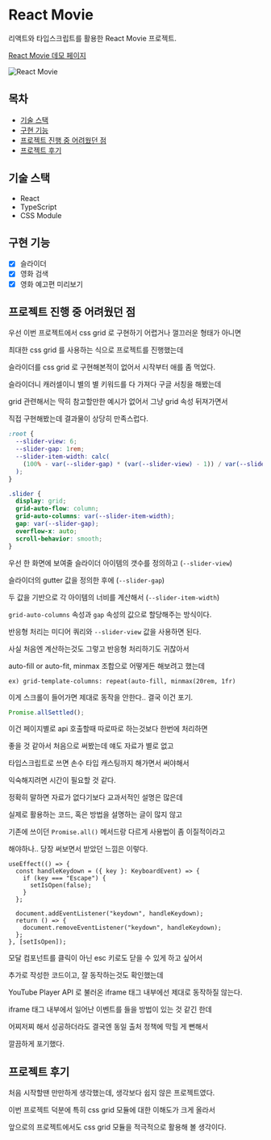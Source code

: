 # React Movie

리액트와 타입스크립트를 활용한 React Movie 프로젝트.

[React Movie 데모 페이지](https://yeouya.github.io/react-movie)

![React Movie](image/screenshot-yeouya-github-io-react-movie-1614128597666.png)

## 목차

- [기술 스택](#기술-스택)
- [구현 기능](#구현-기능)
- [프로젝트 진행 중 어려웠던 점](#프로젝트-진행-중-어려웠던-점)
- [프로젝트 후기](#프로젝트-후기)

## 기술 스택

- React
- TypeScript
- CSS Module

## 구현 기능

- [x] 슬라이더
- [x] 영화 검색
- [x] 영화 예고편 미리보기

## 프로젝트 진행 중 어려웠던 점

우선 이번 프로젝트에서 css grid 로 구현하기 어렵거나 껄끄러운 형태가 아니면

최대한 css grid 를 사용하는 식으로 프로젝트를 진행했는데

슬라이더를 css grid 로 구현해본적이 없어서 시작부터 애를 좀 먹었다.

슬라이더니 캐러셀이니 별의 별 키워드를 다 가져다 구글 서칭을 해봤는데

grid 관련해서는 딱히 참고할만한 예시가 없어서 그냥 grid 속성 뒤져가면서

직접 구현해봤는데 결과물이 상당히 만족스럽다.

```css
:root {
  --slider-view: 6;
  --slider-gap: 1rem;
  --slider-item-width: calc(
    (100% - var(--slider-gap) * (var(--slider-view) - 1)) / var(--slider-view)
  );
}

.slider {
  display: grid;
  grid-auto-flow: column;
  grid-auto-columns: var(--slider-item-width);
  gap: var(--slider-gap);
  overflow-x: auto;
  scroll-behavior: smooth;
}
```

우선 한 화면에 보여줄 슬라이더 아이템의 갯수를 정의하고 (`--slider-view`)

슬라이더의 gutter 값을 정의한 후에 (`--slider-gap`)

두 값을 기반으로 각 아이템의 너비를 계산해서 (`--slider-item-width`)

`grid-auto-columns` 속성과 `gap` 속성의 값으로 할당해주는 방식이다.

반응형 처리는 미디어 쿼리와 `--slider-view` 값을 사용하면 된다.

사실 처음엔 계산하는것도 그렇고 반응형 처리하기도 귀찮아서

auto-fill or auto-fit, minmax 조합으로 어떻게든 해보려고 했는데

`ex) grid-template-columns: repeat(auto-fill, minmax(20rem, 1fr)`

이게 스크롤이 들어가면 제대로 동작을 안한다.. 결국 이건 포기.

```js
Promise.allSettled();
```

이건 페이지별로 api 호출할때 따로따로 하는것보다 한번에 처리하면

좋을 것 같아서 처음으로 써봤는데 얘도 자료가 별로 없고

타입스크립트로 쓰면 손수 타입 캐스팅까지 해가면서 써야해서

익숙해지려면 시간이 필요할 것 같다.

정확히 말하면 자료가 없다기보다 교과서적인 설명은 많은데

실제로 활용하는 코드, 혹은 방법을 설명하는 글이 많지 않고

기존에 쓰이던 `Promise.all()` 메서드랑 다르게 사용법이 좀 이질적이라고

해야하나.. 당장 써보면서 받았던 느낌은 이렇다.

```tsx
useEffect(() => {
  const handleKeydown = ({ key }: KeyboardEvent) => {
    if (key === "Escape") {
      setIsOpen(false);
    }
  };

  document.addEventListener("keydown", handleKeydown);
  return () => {
    document.removeEventListener("keydown", handleKeydown);
  };
}, [setIsOpen]);
```

모달 컴포넌트를 클릭이 아닌 esc 키로도 닫을 수 있게 하고 싶어서

추가로 작성한 코드이고, 잘 동작하는것도 확인했는데

YouTube Player API 로 불러온 iframe 태그 내부에선 제대로 동작하질 않는다.

iframe 태그 내부에서 일어난 이벤트를 들을 방법이 있는 것 같긴 한데

어찌저찌 해서 성공하더라도 결국엔 동일 출처 정책에 막힐 게 뻔해서

깔끔하게 포기했다.

## 프로젝트 후기

처음 시작할땐 만만하게 생각했는데, 생각보다 쉽지 않은 프로젝트였다.

이번 프로젝트 덕분에 특히 css grid 모듈에 대한 이해도가 크게 올라서

앞으로의 프로젝트에서도 css grid 모듈을 적극적으로 활용해 볼 생각이다.

